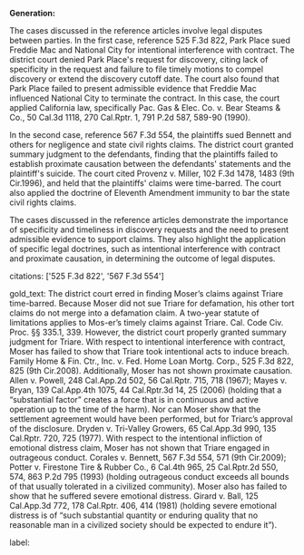 **Generation:**


The cases discussed in the reference articles involve legal disputes between parties. In the first case, reference 525 F.3d 822, Park Place sued Freddie Mac and National City for intentional interference with contract. The district court denied Park Place's request for discovery, citing lack of specificity in the request and failure to file timely motions to compel discovery or extend the discovery cutoff date. The court also found that Park Place failed to present admissible evidence that Freddie Mac influenced National City to terminate the contract. In this case, the court applied California law, specifically Pac. Gas & Elec. Co. v. Bear Steams & Co., 50 Cal.3d 1118, 270 Cal.Rptr. 1, 791 P.2d 587, 589-90 (1990).

In the second case, reference 567 F.3d 554, the plaintiffs sued Bennett and others for negligence and state civil rights claims. The district court granted summary judgment to the defendants, finding that the plaintiffs failed to establish proximate causation between the defendants' statements and the plaintiff's suicide. The court cited Provenz v. Miller, 102 F.3d 1478, 1483 (9th Cir.1996), and held that the plaintiffs' claims were time-barred. The court also applied the doctrine of Eleventh Amendment immunity to bar the state civil rights claims.

The cases discussed in the reference articles demonstrate the importance of specificity and timeliness in discovery requests and the need to present admissible evidence to support claims. They also highlight the application of specific legal doctrines, such as intentional interference with contract and proximate causation, in determining the outcome of legal disputes.



citations: ['525 F.3d 822', '567 F.3d 554']

gold_text: The district court erred in finding Moser’s claims against Triare time-barred. Because Moser did not sue Triare for defamation, his other tort claims do not merge into a defamation claim. A two-year statute of limitations applies to Mos-er’s timely claims against Triare. Cal. Code Civ. Proc. §§ 335.1, 339. However, the district court properly granted summary judgment for Triare. With respect to intentional interference with contract, Moser has failed to show that Triare took intentional acts to induce breach. Family Home & Fin. Ctr., Inc. v. Fed. Home Loan Mortg. Corp., 525 F.3d 822, 825 (9th Cir.2008). Additionally, Moser has not shown proximate causation. Allen v. Powell, 248 Cal.App.2d 502, 56 Cal.Rptr. 715, 718 (1967); Mayes v. Bryan, 139 Cal.App.4th 1075, 44 Cal.Rptr.3d 14, 25 (2006) (holding that a “substantial factor” creates a force that is in continuous and active operation up to the time of the harm). Nor can Moser show that the settlement agreement would have been performed, but for Triarc’s approval of the disclosure. Dryden v. Tri-Valley Growers, 65 Cal.App.3d 990, 135 Cal.Rptr. 720, 725 (1977). With respect to the intentional infliction of emotional distress claim, Moser has not shown that Triare engaged in outrageous conduct. Corales v. Bennett, 567 F.3d 554, 571 (9th Cir.2009); Potter v. Firestone Tire & Rubber Co., 6 Cal.4th 965, 25 Cal.Rptr.2d 550, 574, 863 P.2d 795 (1993) (holding outrageous conduct exceeds all bounds of that usually tolerated in a civilized community). Moser also has failed to show that he suffered severe emotional distress. Girard v. Ball, 125 Cal.App.3d 772, 178 Cal.Rptr. 406, 414 (1981) (holding severe emotional distress is of “such substantial quantity or enduring quality that no reasonable man in a civilized society should be expected to endure it”).

label: 